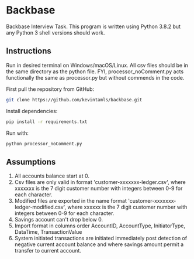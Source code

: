 # Backbase

Backbase Interview Task. This program is written using Python 3.8.2 but any Python 3 shell versions should work.

## Instructions

Run in desired terminal on Windows/macOS/Linux. All csv files should be in the same directory as the python file. FYI, processor_noComment.py acts functionally the same as processor.py but without commends in the code.

First pull the repository from GitHub:

```bash
git clone https://github.com/kevintamls/backbase.git
```

Install dependencies:

```bash
pip install -r requirements.txt
```

Run with:

```bash
python processor_noComment.py
```

## Assumptions

1. All accounts balance start at 0.
2. Csv files are only valid in format 'customer-xxxxxxx-ledger.csv', where xxxxxxx is the 7 digit customer number with integers between 0-9 for each character.
3. Modified files are exported in the name format 'customer-xxxxxxx-ledger-modified.csv', where xxxxxx is the 7 digit customer number with integers between 0-9 for each character.
4. Savings account can't drop below 0.
5. Import format in columns order AccountID, AccountType, InitiatorType, DataTime,
TransactionValue
6. System initiated transactions are initiated immediately post detection of negative
    current account balance and where savings amount permit a transfer to current
    account.
